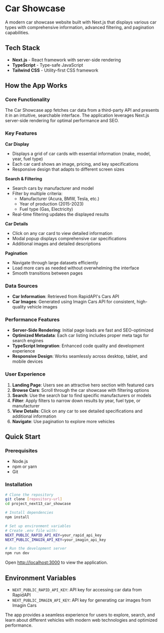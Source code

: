# Car Showcase

A modern car showcase website built with Next.js that displays various car types with comprehensive information, advanced filtering, and pagination capabilities.

## Tech Stack

- **Next.js** - React framework with server-side rendering
- **TypeScript** - Type-safe JavaScript
- **Tailwind CSS** - Utility-first CSS framework

## How the App Works

### Core Functionality

The Car Showcase app fetches car data from a third-party API and presents it in an intuitive, searchable interface. The application leverages Next.js server-side rendering for optimal performance and SEO.

### Key Features

**Car Display**
- Displays a grid of car cards with essential information (make, model, year, fuel type)
- Each car card shows an image, pricing, and key specifications
- Responsive design that adapts to different screen sizes

**Search & Filtering**
- Search cars by manufacturer and model
- Filter by multiple criteria:
  - Manufacturer (Acura, BMW, Tesla, etc.)
  - Year of production (2015-2023)
  - Fuel type (Gas, Electricity)
- Real-time filtering updates the displayed results

**Car Details**
- Click on any car card to view detailed information
- Modal popup displays comprehensive car specifications
- Additional images and detailed descriptions

**Pagination**
- Navigate through large datasets efficiently
- Load more cars as needed without overwhelming the interface
- Smooth transitions between pages

### Data Sources

- **Car Information**: Retrieved from RapidAPI's Cars API
- **Car Images**: Generated using Imagin Cars API for consistent, high-quality vehicle images

### Performance Features

- **Server-Side Rendering**: Initial page loads are fast and SEO-optimized
- **Optimized Metadata**: Each car listing includes proper meta tags for search engines
- **TypeScript Integration**: Enhanced code quality and development experience
- **Responsive Design**: Works seamlessly across desktop, tablet, and mobile devices

### User Experience

1. **Landing Page**: Users see an attractive hero section with featured cars
2. **Browse Cars**: Scroll through the car showcase with filtering options
3. **Search**: Use the search bar to find specific manufacturers or models
4. **Filter**: Apply filters to narrow down results by year, fuel type, or manufacturer
5. **View Details**: Click on any car to see detailed specifications and additional information
6. **Navigate**: Use pagination to explore more vehicles

## Quick Start

### Prerequisites

- Node.js
- npm or yarn
- Git

### Installation

```bash
# Clone the repository
git clone [repository-url]
cd project_next13_car_showcase

# Install dependencies
npm install

# Set up environment variables
# Create .env file with:
NEXT_PUBLIC_RAPID_API_KEY=your_rapid_api_key
NEXT_PUBLIC_IMAGIN_API_KEY=your_imagin_api_key

# Run the development server
npm run dev
```

Open [http://localhost:3000](http://localhost:3000) to view the application.

## Environment Variables

- `NEXT_PUBLIC_RAPID_API_KEY`: API key for accessing car data from RapidAPI
- `NEXT_PUBLIC_IMAGIN_API_KEY`: API key for generating car images from Imagin Cars

The app provides a seamless experience for users to explore, search, and learn about different vehicles with modern web technologies and optimized performance.